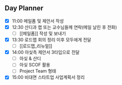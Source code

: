 ## Day Planner
- [x] 11:00 메일폼 및 제안서 작성
- [x] 12:30 산디과 랩 또는 교수님들께 연락(메일 날린 후 전화)
	- [ ] [[메일폼]] 작성 및 보내기
- [x] 13:30 로드맵 회의 정리 이후 모두에게 전달
	- [ ] [[로드맵_리뉴얼]]
- [x] 14:00 아싳측 제안서 3타입으로 전달
	- [ ] 아싳 & 산디
	- [ ] 아싳 SCOF 활용
	- [ ] Project Team 형태
- [x] 15:00 비대면 스타트업 사업계획서 정리